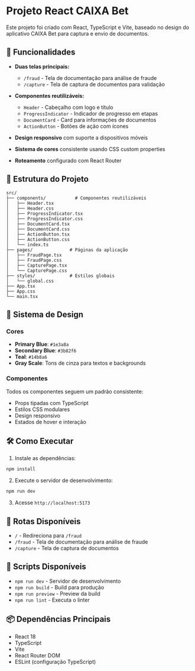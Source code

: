 # Projeto React CAIXA Bet

Este projeto foi criado com React, TypeScript e Vite, baseado no design do aplicativo CAIXA Bet para captura e envio de documentos.

## 🚀 Funcionalidades

- **Duas telas principais:**
  - `/fraud` - Tela de documentação para análise de fraude
  - `/capture` - Tela de captura de documentos para validação

- **Componentes reutilizáveis:**
  - `Header` - Cabeçalho com logo e título
  - `ProgressIndicator` - Indicador de progresso em etapas
  - `DocumentCard` - Card para informações de documentos
  - `ActionButton` - Botões de ação com ícones

- **Design responsivo** com suporte a dispositivos móveis
- **Sistema de cores** consistente usando CSS custom properties
- **Roteamento** configurado com React Router

## 📁 Estrutura do Projeto

```
src/
├── components/           # Componentes reutilizáveis
│   ├── Header.tsx
│   ├── Header.css
│   ├── ProgressIndicator.tsx
│   ├── ProgressIndicator.css
│   ├── DocumentCard.tsx
│   ├── DocumentCard.css
│   ├── ActionButton.tsx
│   ├── ActionButton.css
│   └── index.ts
├── pages/              # Páginas da aplicação
│   ├── FraudPage.tsx
│   ├── FraudPage.css
│   ├── CapturePage.tsx
│   └── CapturePage.css
├── styles/             # Estilos globais
│   └── global.css
├── App.tsx
├── App.css
└── main.tsx
```

## 🎨 Sistema de Design

### Cores
- **Primary Blue**: `#1e3a8a`
- **Secondary Blue**: `#3b82f6`
- **Teal**: `#14b8a6`
- **Gray Scale**: Tons de cinza para textos e backgrounds

### Componentes
Todos os componentes seguem um padrão consistente:
- Props tipadas com TypeScript
- Estilos CSS modulares
- Design responsivo
- Estados de hover e interação

## 🛠️ Como Executar

1. Instale as dependências:
```bash
npm install
```

2. Execute o servidor de desenvolvimento:
```bash
npm run dev
```

3. Acesse `http://localhost:5173`

## 📱 Rotas Disponíveis

- `/` - Redireciona para `/fraud`
- `/fraud` - Tela de documentação para análise de fraude
- `/capture` - Tela de captura de documentos

## 🔧 Scripts Disponíveis

- `npm run dev` - Servidor de desenvolvimento
- `npm run build` - Build para produção
- `npm run preview` - Preview da build
- `npm run lint` - Executa o linter

## 📦 Dependências Principais

- React 18
- TypeScript
- Vite
- React Router DOM
- ESLint (configuração TypeScript)
